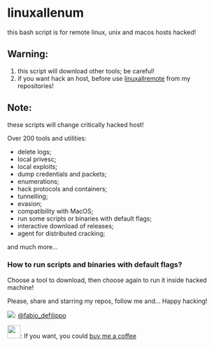 # linuxallenum
this bash script is for remote linux, unix and macos hosts hacked!

## Warning:
1. this script will download other tools; be careful!
2. if you want hack an host, before use <a href="https://github.com/FabioDefilippo/linuxallremote/blob/master/linuxallremote.sh">linuxallremote</a> from my repositories!

## Note:
these scripts will change critically hacked host!

Over 200 tools and utilities:
- delete logs;
- local privesc;
- local exploits;
- dump credentials and packets;
- enumerations;
- hack protocols and containers;
- tunnelling;
- evasion;
- compatibility with MacOS;
- run some scripts or binaries with default flags;
- interactive download of releases;
- agent for distributed cracking;

and much more...

### How to run scripts and binaries with default flags?
Choose a tool to download, then choose again to run it inside hacked machine!

Please, share and starring my repos, follow me and... Happy hacking!

<img src="https://cdn.cms-twdigitalassets.com/content/dam/developer-twitter/images/Twitter_logo_blue_32.png"></img>: <a href="https://twitter.com/fabio_defilippo">@fabio_defilippo</a>

<img src="https://www.paypalobjects.com/digitalassets/c/website/marketing/na/us/logo-center/Badge_1.png" width="30" height="30"></img>: If you want, you could <a href="https://www.paypal.com/donate?hosted_button_id=559D4CJB84KQJ">buy me a coffee</a>
